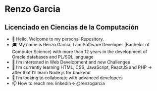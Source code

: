 # Renzo Garcia

## Licenciado en Ciencias de la Computación

- 👋 Hello, Welcome to my personal Repository.
- 🎓 My name is Renzo Garcia, I am Software Developer (Bachelor of Computer Science) with more than 12 years in the development of Oracle databases and PL/SQL language
- 👀 I’m interested in Web Development and new Challenges
- 🌱 I’m currently learning HTML, CSS, JavaScript, ReactJS and PHP -> after that I'll learn Node js for backend
- 💞️ I’m looking to collaborate with advanced developers
- 📫 How to reach me: linkedin-> @renzogarcia
